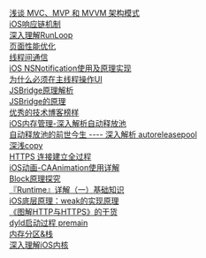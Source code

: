 [浅谈 MVC、MVP 和 MVVM 架构模式](https://draveness.me/mvx/)  <br>
[iOS响应链机制](https://segmentfault.com/a/1190000015060603) <br>
[深入理解RunLoop](https://blog.ibireme.com/2015/05/18/runloop/) <br>
[页面性能优化](https://blog.ibireme.com/2015/11/12/smooth_user_interfaces_for_ios/) <br>
[线程间通信](https://juejin.im/post/6844904152082939917) <br>
[iOS NSNotification使用及原理实现](https://juejin.im/post/6844904147691503624) <br>
[为什么必须在主线程操作UI](https://juejin.im/post/6844903763011076110) <br>
[JSBridge原理解析](https://juejin.im/entry/6844903472718938126) <br>
[JSBridge的原理](https://juejin.im/post/6844903585268891662) <br>
[优秀的技术博客榜样](https://draveness.me/) <br>
[iOS内存管理-深入解析自动释放池](https://cloud.tencent.com/developer/article/1558499) <br>
[自动释放池的前世今生 ---- 深入解析 autoreleasepool](https://draveness.me/autoreleasepool/) <br>
[深浅copy](https://juejin.im/entry/581c6c2aa0bb9f0058a26f81) <br>
[HTTPS 连接建立全过程](https://wetest.qq.com/lab/view/110.html) <br>
[iOS动画-CAAnimation使用详解](https://cloud.tencent.com/developer/article/1421813) <br>
[Block原理探究](https://cloud.tencent.com/developer/article/1517602) <br>
[『Runtime』详解（一）基础知识](https://juejin.im/post/6844903878794706957) <br>
[iOS底层原理：weak的实现原理](https://juejin.cn/post/6844904101839372295) <br>
[《图解HTTP与HTTPS》的干货](https://juejin.cn/post/6900511779869327373?utm_source=gold_browser_extension) <br>
[dyld启动过程 premain](https://leylfl.github.io/2018/05/28/dyld%E5%90%AF%E5%8A%A8%E6%B5%81%E7%A8%8B/) <br>
[内存分区&栈](https://blog.csdn.net/VarusK/article/details/83031643) <br>
[深入理解iOS内核](https://www.jianshu.com/p/029cc1b039d6) <br>
